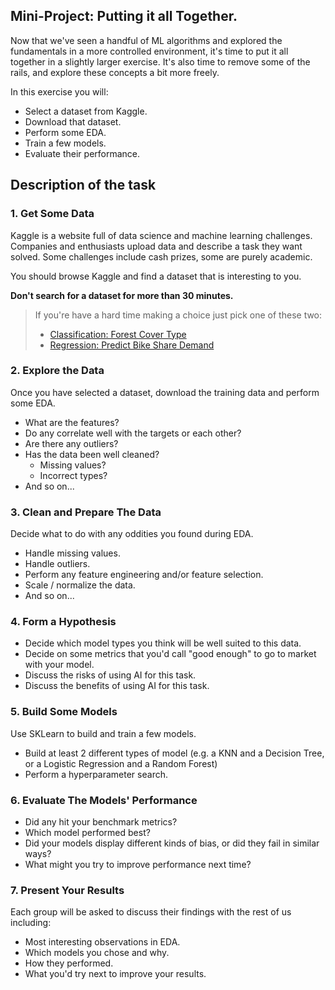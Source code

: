 ## Mini-Project: Putting it all Together.

Now that we've seen a handful of ML algorithms and explored the fundamentals in a more controlled environment, it's time to put it all together in a slightly larger exercise. It's also time to remove some of the rails, and explore these concepts a bit more freely.

In this exercise you will:

* Select a dataset from Kaggle.
* Download that dataset.
* Perform some EDA.
* Train a few models.
* Evaluate their performance.

## Description of the task

### 1. Get Some Data

Kaggle is a website full of data science and machine learning challenges. Companies and enthusiasts upload data and describe a task they want solved. Some challenges include cash prizes, some are purely academic.

You should browse Kaggle and find a dataset that is interesting to you.

**Don't search for a dataset for more than 30 minutes.**

> If you're have a hard time making a choice just pick one of these two:
> 
> * [Classification: Forest Cover Type](https://www.kaggle.com/c/forest-cover-type-prediction)
> * [Regression: Predict Bike Share Demand](https://www.kaggle.com/c/bike-sharing-demand/)

### 2. Explore the Data

Once you have selected a dataset, download the training data and perform some EDA. 

* What are the features?
* Do any correlate well with the targets or each other?
* Are there any outliers?
* Has the data been well cleaned?
    * Missing values?
    * Incorrect types?
* And so on...

### 3. Clean and Prepare The Data

Decide what to do with any oddities you found during EDA.

* Handle missing values.
* Handle outliers.
* Perform any feature engineering and/or feature selection.
* Scale / normalize the data.
* And so on...

### 4. Form a Hypothesis

* Decide which model types you think will be well suited to this data. 
* Decide on some metrics that you'd call "good enough" to go to market with your model.
* Discuss the risks of using AI for this task.
* Discuss the benefits of using AI for this task.

### 5. Build Some Models

Use SKLearn to build and train a few models.

* Build at least 2 different types of model (e.g. a KNN and a Decision Tree, or a Logistic Regression and a Random Forest)
* Perform a hyperparameter search.

### 6. Evaluate The Models' Performance

* Did any hit your benchmark metrics?
* Which model performed best?
* Did your models display different kinds of bias, or did they fail in similar ways?
* What might you try to improve performance next time?

### 7. Present Your Results

Each group will be asked to discuss their findings with the rest of us including:

* Most interesting observations in EDA.
* Which models you chose and why.
* How they performed. 
* What you'd try next to improve your results.